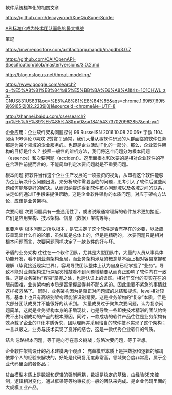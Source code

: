 軟件系統標準化的相關文章



https://github.com/decaywood/XueQiuSuperSpider

[API标准化成为技术团队面临的最大挑战](https://mp.weixin.qq.com/s/FC3OmZVPWisZUoFOXBmcFA)


筆記

https://mvnrepository.com/artifact/org.mapdb/mapdb/3.0.7

https://github.com/OAI/OpenAPI-Specification/blob/master/versions/3.0.2.md

http://blog.nsfocus.net/threat-modeling/

https://www.google.com/search?q=%E5%A8%81%E8%84%85%E5%BB%BA%E6%A8%A1&rlz=1C1CHWL_zh-CNUS831US831&oq=%E5%A8%81%E8%84%85&aqs=chrome.1.69i57j69i59j69i65l2j0l2.2239j0j1&sourceid=chrome&ie=UTF-8

http://zhannei.baidu.com/cse/search?q=%E5%AE%89%E5%85%A8&p=0&s=1841543737020962857&entry=1

企业应用：企业软件架构问题探讨
96  RussellSN 
2016.10.08 20:06* 字数 1104 阅读 166评论 0喜欢 2赞赏 2
通常，我们大量从事软件研发的人群面临的软件任务都是为某个领域的企业服务的。也即是企业活动IT化的一部分。那么，企业软件架构的目标是什么？
按照一般性的辨析方法，我们将这个问题分为根本问题（essence）和次要问题（accident）。这里面根本和次要的是相对企业软件的存在合理性前提而言的，不能简单判定次要问题就是不重要问题。

根本问题
把软件当作这个企业生产发展的一项投资的视角，从审视这个软件能够为企业解决什么问题出发。来分析软件需要面临的问题，思考引入了软件后这些问题如何能够更好的解决。从而归纳提炼得到软件核心问题域以及各域之间的联系，决定如何通过IT手段来提供帮助。这是企业软件架构的本质问题。对应于架构方法论，应该是业务架构。

次要问题
次要问题具有一些通用性了，或者说跟通常理解的软件技术更加接近，它们是应用架构、技术架构、信息（数据）架构等等。

重要声明
根本问题之所以根本，是它决定了这个软件是否有存在的必要，以及应该呈现出什么样的轮廓，虽然其是总体上的，但是是精确的。
次要问题只是相对根本问题而言，次要问题同样决定了一款软件的好与坏。

矛盾的业务架构
往往在一个软件团队，尤其是大型团队中，大量的人员从事具体功能开发，看不到业务架构全局，而业务架构涉及的概念基本面上相对容易掌握和理解（毕竟接近现实世界），容易导致团队整体上认为自身已经掌握了“业务”。导致不能对业务架构进行深层次推敲看不到问题域精要从而真正影响了软件内在一致性。这是业务架构“容易”掌握之处，也是认识上的误区。相对于交付的实实在在的眼前困难，业务架构的本质是否掌握显得并不那么紧迫。因此重要不紧急的事情就这样被忽略了。
同时，业务架构因为是真正对问题域的总结和提炼，level相对较高，基本上也只有高级别架构师能够识别精要。这是业务架构的“复杂”本质，但是大部分团队成员并不能很好的认识到。
大量成员过于聚焦次要问题，认为复杂问题简单，这就是业务架构本身的矛盾现状，也是导致一些即使技术精湛的团队始终做不出特别成功的产品的根本原因。同时，一款成功的软件产品往往是业务架构有效承载了企业的IT化本质诉求，团队理解并采用恰当的软件技术实现了这个架构；一言以蔽之，业务与技术实现了良好的结合，这是一款优秀企业软件的气质。

结言
忽略根本问题，等于是向存在意义挑战；忽略次要问题，等于空想。

企业软件架构设计的战术建模两个观点：
充血模型本质上是把数据和逻辑的解耦依靠个人的经验来解决的，好处是代码复用度非常高，领域聚合度非常高，属于企业代码里面的奢侈品；

贫血模型本质上是数据和逻辑的强制解耦，数据是稳定的基础，由经验SE来控制，逻辑相对变化，通过框架等等约束技能一般的团队来完成。是企业代码里面的大规模工业产品。
